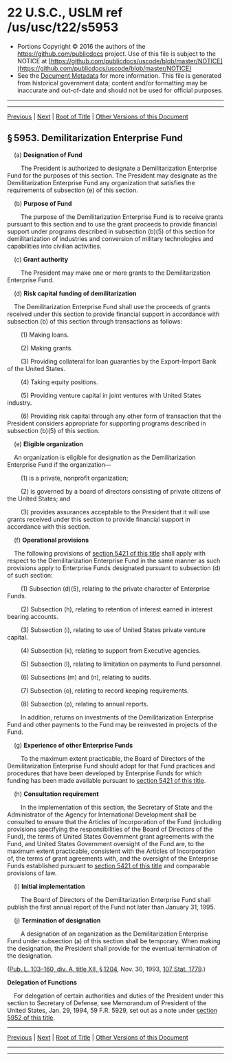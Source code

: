 ---
---

# 22 U.S.C., USLM ref /us/usc/t22/s5953

* Portions Copyright © 2016 the authors of the https://github.com/publicdocs project.
  Use of this file is subject to the NOTICE at [https://github.com/publicdocs/uscode/blob/master/NOTICE](https://github.com/publicdocs/uscode/blob/master/NOTICE)
* See the [Document Metadata](././../../../..//README.md) for more information.
  This file is generated from historical government data; content and/or formatting may be inaccurate and out-of-date and should not be used for official purposes.

----------
----------

[Previous](./../../../..//us/usc/t22/ch68A/m__us_usc_t22_s5952.md) | [Next](./../../../..//us/usc/t22/ch68A/m__us_usc_t22_s5954.md) | [Root of Title](./../../../../) | [Other Versions of this Document](https://publicdocs.github.io/go/links?ns=uslm&ref=%2Fus%2Fusc%2Ft22%2Fs5953)

## § 5953. Demilitarization Enterprise Fund

    (a) __Designation of Fund__ 

        The President is authorized to designate a Demilitarization Enterprise Fund for the purposes of this section. The President may designate as the Demilitarization Enterprise Fund any organization that satisfies the requirements of subsection (e) of this section.

    (b) __Purpose of Fund__ 

        The purpose of the Demilitarization Enterprise Fund is to receive grants pursuant to this section and to use the grant proceeds to provide financial support under programs described in subsection (b)(5) of this section for demilitarization of industries and conversion of military technologies and capabilities into civilian activities.

    (c) __Grant authority__ 

        The President may make one or more grants to the Demilitarization Enterprise Fund.

    (d) __Risk capital funding of demilitarization__ 

    The Demilitarization Enterprise Fund shall use the proceeds of grants received under this section to provide financial support in accordance with subsection (b) of this section through transactions as follows:

        (1) Making loans.

        (2) Making grants.

        (3) Providing collateral for loan guaranties by the Export-Import Bank of the United States.

        (4) Taking equity positions.

        (5) Providing venture capital in joint ventures with United States industry.

        (6) Providing risk capital through any other form of transaction that the President considers appropriate for supporting programs described in subsection (b)(5) of this section.

    (e) __Eligible organization__ 

    An organization is eligible for designation as the Demilitarization Enterprise Fund if the organization—

        (1) is a private, nonprofit organization;

        (2) is governed by a board of directors consisting of private citizens of the United States; and

        (3) provides assurances acceptable to the President that it will use grants received under this section to provide financial support in accordance with this section.

    (f) __Operational provisions__ 

    The following provisions of [section 5421 of this title][/us/usc/t22/s5421] shall apply with respect to the Demilitarization Enterprise Fund in the same manner as such provisions apply to Enterprise Funds designated pursuant to subsection (d) of such section:

        (1) Subsection (d)(5), relating to the private character of Enterprise Funds.

        (2) Subsection (h), relating to retention of interest earned in interest bearing accounts.

        (3) Subsection (i), relating to use of United States private venture capital.

        (4) Subsection (k), relating to support from Executive agencies.

        (5) Subsection (l), relating to limitation on payments to Fund personnel.

        (6) Subsections (m) and (n), relating to audits.

        (7) Subsection (o), relating to record keeping requirements.

        (8) Subsection (p), relating to annual reports.

        In addition, returns on investments of the Demilitarization Enterprise Fund and other payments to the Fund may be reinvested in projects of the Fund.

    (g) __Experience of other Enterprise Funds__ 

        To the maximum extent practicable, the Board of Directors of the Demilitarization Enterprise Fund should adopt for that Fund practices and procedures that have been developed by Enterprise Funds for which funding has been made available pursuant to [section 5421 of this title][/us/usc/t22/s5421].

    (h) __Consultation requirement__ 

        In the implementation of this section, the Secretary of State and the Administrator of the Agency for International Development shall be consulted to ensure that the Articles of Incorporation of the Fund (including provisions specifying the responsibilities of the Board of Directors of the Fund), the terms of United States Government grant agreements with the Fund, and United States Government oversight of the Fund are, to the maximum extent practicable, consistent with the Articles of Incorporation of, the terms of grant agreements with, and the oversight of the Enterprise Funds established pursuant to [section 5421 of this title][/us/usc/t22/s5421] and comparable provisions of law.

    (i) __Initial implementation__ 

        The Board of Directors of the Demilitarization Enterprise Fund shall publish the first annual report of the Fund not later than January 31, 1995.

    (j) __Termination of designation__ 

        A designation of an organization as the Demilitarization Enterprise Fund under subsection (a) of this section shall be temporary. When making the designation, the President shall provide for the eventual termination of the designation.

([Pub. L. 103–160, div. A, title XII, § 1204][/us/pl/103/160/s1204], Nov. 30, 1993, [107 Stat. 1779][/us/stat/107/1779].)

 __Delegation of Functions__ 

    For delegation of certain authorities and duties of the President under this section to Secretary of Defense, see Memorandum of President of the United States, Jan. 29, 1994, 59 F.R. 5929, set out as a note under [section 5952 of this title][/us/usc/t22/s5952].

----------

[Previous](./../../../..//us/usc/t22/ch68A/m__us_usc_t22_s5952.md) | [Next](./../../../..//us/usc/t22/ch68A/m__us_usc_t22_s5954.md) | [Root of Title](./../../../../) | [Other Versions of this Document](https://publicdocs.github.io/go/links?ns=uslm&ref=%2Fus%2Fusc%2Ft22%2Fs5953)

----------
----------

[/us/usc/t22/s5421]: https://publicdocs.github.io/go/links?ns=uslm&ref=%2Fus%2Fusc%2Ft22%2Fs5421
[/us/usc/t22/s5421]: https://publicdocs.github.io/go/links?ns=uslm&ref=%2Fus%2Fusc%2Ft22%2Fs5421
[/us/usc/t22/s5421]: https://publicdocs.github.io/go/links?ns=uslm&ref=%2Fus%2Fusc%2Ft22%2Fs5421
[/us/pl/103/160/s1204]: https://publicdocs.github.io/go/links?ns=uslm&ref=%2Fus%2Fpl%2F103%2F160%2Fs1204
[/us/stat/107/1779]: https://publicdocs.github.io/go/links?ns=uslm&ref=%2Fus%2Fstat%2F107%2F1779
[/us/usc/t22/s5952]: https://publicdocs.github.io/go/links?ns=uslm&ref=%2Fus%2Fusc%2Ft22%2Fs5952


